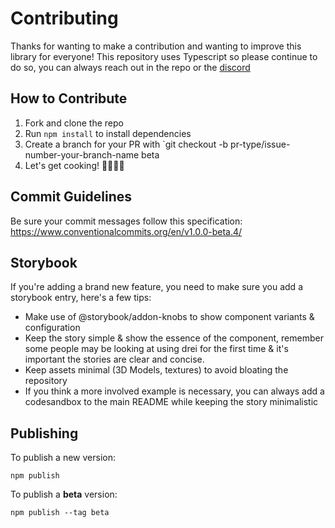 # Contributing

Thanks for wanting to make a contribution and wanting to improve this library for everyone! This repository uses Typescript so please continue to do so, you can always reach out in the repo or the [discord](https://pmnd.rs/discord)

## How to Contribute

1.  Fork and clone the repo
2.  Run `npm install` to install dependencies
3.  Create a branch for your PR with `git checkout -b pr-type/issue-number-your-branch-name beta
4.  Let's get cooking! 👨🏻‍🍳🥓

## Commit Guidelines

Be sure your commit messages follow this specification: https://www.conventionalcommits.org/en/v1.0.0-beta.4/

## Storybook

If you're adding a brand new feature, you need to make sure you add a storybook entry, here's a few tips:

- Make use of @storybook/addon-knobs to show component variants & configuration
- Keep the story simple & show the essence of the component, remember some people may be looking at using drei for the first time & it's important the stories are clear and concise.
- Keep assets minimal (3D Models, textures) to avoid bloating the repository
- If you think a more involved example is necessary, you can always add a codesandbox to the main README while keeping the story minimalistic

## Publishing

To publish a new version:

```
npm publish
```

To publish a **beta** version:

```
npm publish --tag beta
```
